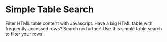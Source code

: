 # Simple Table Search
Filter HTML table content with Javascript. Have a big HTML table with frequently accessed rows? Search no further! Use this simple table search to filter your rows.